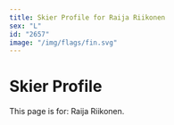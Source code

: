 ```yaml
---
title: Skier Profile for Raija Riikonen
sex: "L"
id: "2657"
image: "/img/flags/fin.svg" 
---
```


# Skier Profile

This page is for: Raija Riikonen.
    